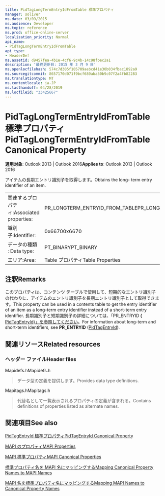 ```yaml
---
title: PidTagLongTermEntryIdFromTable 標準プロパティ
manager: soliver
ms.date: 03/09/2015
ms.audience: Developer
ms.topic: reference
ms.prod: office-online-server
localization_priority: Normal
api_name:
- PidTagLongTermEntryIdFromTable
api_type:
- HeaderDef
ms.assetid: d9457fea-4b1e-4cf6-9c4b-14c98fbec2a1
description: '最終更新日: 2015 年 3 月 9 日'
ms.openlocfilehash: 574c7d305f105709aebcd41e30b034fbac1892a9
ms.sourcegitcommit: 8657170d071f9bcf680aba50b9c07f2a4fb82283
ms.translationtype: MT
ms.contentlocale: ja-JP
ms.lasthandoff: 04/28/2019
ms.locfileid: "33425667"
---
```

# <a name="pidtaglongtermentryidfromtable-canonical-property"></a><span data-ttu-id="18619-103">PidTagLongTermEntryIdFromTable 標準プロパティ</span><span class="sxs-lookup"><span data-stu-id="18619-103">PidTagLongTermEntryIdFromTable Canonical Property</span></span>

  
  
<span data-ttu-id="18619-104">**適用対象**: Outlook 2013 | Outlook 2016</span><span class="sxs-lookup"><span data-stu-id="18619-104">**Applies to**: Outlook 2013 | Outlook 2016</span></span> 
  
<span data-ttu-id="18619-105">アイテムの長期エントリ識別子を取得します。</span><span class="sxs-lookup"><span data-stu-id="18619-105">Obtains the long- term entry identifier of an item.</span></span>
  
|||
|:-----|:-----|
|<span data-ttu-id="18619-106">関連するプロパティ:</span><span class="sxs-lookup"><span data-stu-id="18619-106">Associated properties:</span></span>  <br/> |<span data-ttu-id="18619-107">PR_LONGTERM_ENTRYID_FROM_TABLE</span><span class="sxs-lookup"><span data-stu-id="18619-107">PR_LONGTERM_ENTRYID_FROM_TABLE</span></span>  <br/> |
|<span data-ttu-id="18619-108">識別子:</span><span class="sxs-lookup"><span data-stu-id="18619-108">Identifier:</span></span>  <br/> |<span data-ttu-id="18619-109">0x6670</span><span class="sxs-lookup"><span data-stu-id="18619-109">0x6670</span></span>  <br/> |
|<span data-ttu-id="18619-110">データの種類 : </span><span class="sxs-lookup"><span data-stu-id="18619-110">Data type:</span></span>  <br/> |<span data-ttu-id="18619-111">PT_BINARY</span><span class="sxs-lookup"><span data-stu-id="18619-111">PT_BINARY</span></span>  <br/> |
|<span data-ttu-id="18619-112">エリア:</span><span class="sxs-lookup"><span data-stu-id="18619-112">Area:</span></span>  <br/> |<span data-ttu-id="18619-113">Table プロパティ</span><span class="sxs-lookup"><span data-stu-id="18619-113">Table Properties</span></span>  <br/> |
   
## <a name="remarks"></a><span data-ttu-id="18619-114">注釈</span><span class="sxs-lookup"><span data-stu-id="18619-114">Remarks</span></span>

<span data-ttu-id="18619-115">このプロパティは、コンテンツ テーブルで使用して、短期的なエントリ識別子の代わりに、アイテムのエントリ識別子を長期エントリ識別子として取得できます。</span><span class="sxs-lookup"><span data-stu-id="18619-115">This property can be used in a contents table to get the entry identifier of an item as a long-term entry identifier instead of a short-term entry identifier.</span></span> <span data-ttu-id="18619-116">長期識別子と短期識別子の詳細については、「PR_ENTRYID **(** [PidTagEntryId)」を参照してください](pidtagentryid-canonical-property.md)。</span><span class="sxs-lookup"><span data-stu-id="18619-116">For information about long-term and short-term identifiers, see **PR_ENTRYID** ([PidTagEntryId](pidtagentryid-canonical-property.md)).</span></span>
  
## <a name="related-resources"></a><span data-ttu-id="18619-117">関連リソース</span><span class="sxs-lookup"><span data-stu-id="18619-117">Related resources</span></span>

### <a name="header-files"></a><span data-ttu-id="18619-118">ヘッダー ファイル</span><span class="sxs-lookup"><span data-stu-id="18619-118">Header files</span></span>

<span data-ttu-id="18619-119">Mapidefs.h</span><span class="sxs-lookup"><span data-stu-id="18619-119">Mapidefs.h</span></span>
  
> <span data-ttu-id="18619-120">データ型の定義を提供します。</span><span class="sxs-lookup"><span data-stu-id="18619-120">Provides data type definitions.</span></span>
    
<span data-ttu-id="18619-121">Mapitags.h</span><span class="sxs-lookup"><span data-stu-id="18619-121">Mapitags.h</span></span>
  
> <span data-ttu-id="18619-122">代替名として一覧表示されるプロパティの定義が含まれる。</span><span class="sxs-lookup"><span data-stu-id="18619-122">Contains definitions of properties listed as alternate names.</span></span>
    
## <a name="see-also"></a><span data-ttu-id="18619-123">関連項目</span><span class="sxs-lookup"><span data-stu-id="18619-123">See also</span></span>



[<span data-ttu-id="18619-124">PidTagEntryId 標準プロパティ</span><span class="sxs-lookup"><span data-stu-id="18619-124">PidTagEntryId Canonical Property</span></span>](pidtagentryid-canonical-property.md)


[<span data-ttu-id="18619-125">MAPI のプロパティ</span><span class="sxs-lookup"><span data-stu-id="18619-125">MAPI Properties</span></span>](mapi-properties.md)
  
[<span data-ttu-id="18619-126">MAPI 標準プロパティ</span><span class="sxs-lookup"><span data-stu-id="18619-126">MAPI Canonical Properties</span></span>](mapi-canonical-properties.md)
  
[<span data-ttu-id="18619-127">標準プロパティ名を MAPI 名にマッピングする</span><span class="sxs-lookup"><span data-stu-id="18619-127">Mapping Canonical Property Names to MAPI Names</span></span>](mapping-canonical-property-names-to-mapi-names.md)
  
[<span data-ttu-id="18619-128">MAPI 名を標準プロパティ名にマッピングする</span><span class="sxs-lookup"><span data-stu-id="18619-128">Mapping MAPI Names to Canonical Property Names</span></span>](mapping-mapi-names-to-canonical-property-names.md)

